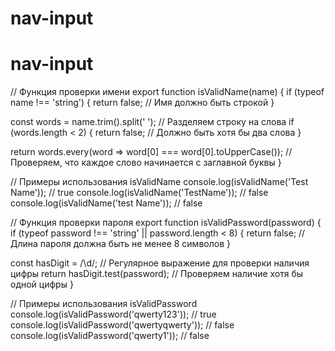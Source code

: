 # nav-input
# nav-input
// Функция проверки имени
export function isValidName(name) {
  if (typeof name !== 'string') {
    return false; // Имя должно быть строкой
  }
  
  const words = name.trim().split(' '); // Разделяем строку на слова
  if (words.length < 2) {
    return false; // Должно быть хотя бы два слова
  }
  
  return words.every(word => word[0] === word[0].toUpperCase()); // Проверяем, что каждое слово начинается с заглавной буквы
}

// Примеры использования isValidName
console.log(isValidName('Test Name')); // true
console.log(isValidName('TestName')); // false
console.log(isValidName('test Name')); // false

// Функция проверки пароля
export function isValidPassword(password) {
  if (typeof password !== 'string' || password.length < 8) {
    return false; // Длина пароля должна быть не менее 8 символов
  }
  
  const hasDigit = /\d/; // Регулярное выражение для проверки наличия цифры
  return hasDigit.test(password); // Проверяем наличие хотя бы одной цифры
}

// Примеры использования isValidPassword
console.log(isValidPassword('qwerty123')); // true
console.log(isValidPassword('qwertyqwerty')); // false
console.log(isValidPassword('qwerty1')); // false